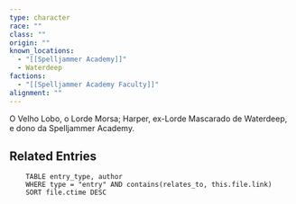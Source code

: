 ```yaml
---
type: character
race: ""
class: ""
origin: ""
known_locations:
  - "[[Spelljammer Academy]]"
  - Waterdeep
factions:
  - "[[Spelljammer Academy Faculty]]"
alignment: ""
---
```

O Velho Lobo, o Lorde Morsa; Harper, ex-Lorde Mascarado de Waterdeep, e dono da Spelljammer Academy.

<!-- DYNAMIC:related-entries -->

## Related Entries

```dataview
    TABLE entry_type, author
    WHERE type = "entry" AND contains(relates_to, this.file.link)
    SORT file.ctime DESC
```

<!-- /DYNAMIC -->